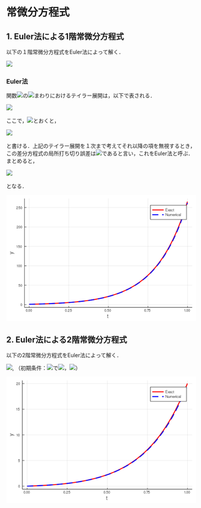 # 常微分方程式

## 1. Euler法による1階常微分方程式
以下の１階常微分方程式をEuler法によって解く．

<img src="https://latex.codecogs.com/gif.latex?\frac{dy}{dt}&space;=&space;5y&space;&plus;&space;4,\&space;y(0)&space;=&space;y_0">

### Euler法
関数<img src="https://latex.codecogs.com/gif.latex?y(t)">の<img src="https://latex.codecogs.com/gif.latex?t_i">まわりにおけるテイラー展開は，以下で表される．

<img src="https://latex.codecogs.com/gif.latex?y(t_{i&plus;1})&space;=&space;y(t_i)&space;&plus;&space;hy'(t_i)&space;&plus;&space;\frac{h^2}{2}y''(t_i)&space;&plus;\cdots,">

ここで，<img src="https://latex.codecogs.com/gif.latex?f(t_i,&space;y_i)&space;=&space;y'(t_i),&space;y_i&space;=&space;y(t_i),&space;y_{i&plus;1}&space;=&space;y(t_{i&plus;1})">とおくと，

<img src="https://latex.codecogs.com/gif.latex?y_{i&plus;1}&space;=&space;y_i&space;&plus;&space;hf(t_i,&space;y_i)&space;&plus;&space;\frac{h^2}{2}f'(t_i,&space;y_i)&plus;\cdots,">

と書ける．上記のテイラー展開を１次まで考えてそれ以降の項を無視するとき，この差分方程式の局所打ち切り誤差は<img src="https://latex.codecogs.com/gif.latex?O(h^2)">であると言い，これをEuler法と呼ぶ．まとめると，

<img src="https://latex.codecogs.com/gif.latex?y_{i&plus;1}&space;=&space;y_i&space;&plus;&space;hf(t_i,&space;y_i)">

となる．

![](1st_order_euler.png)


## 2. Euler法による2階常微分方程式
以下の2階常微分方程式をEuler法によって解く．

<img src="https://latex.codecogs.com/gif.latex?y''-6y'+9y=0">, （初期条件：<img src="https://latex.codecogs.com/gif.latex?x=0">で<img src="https://latex.codecogs.com/gif.latex?y=0">，<img src="https://latex.codecogs.com/gif.latex?y'=1">）

![](2nd_order_euler.png)